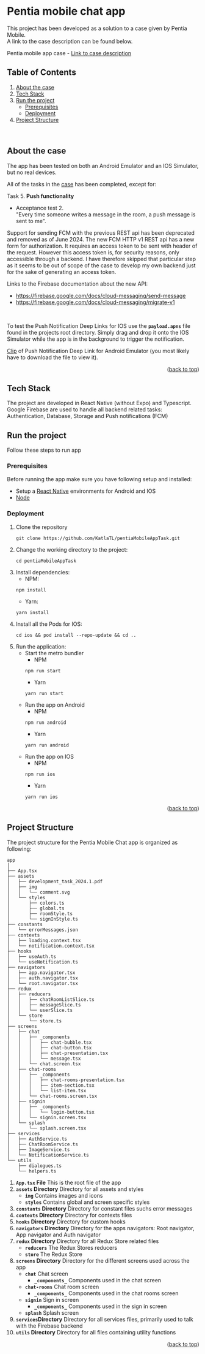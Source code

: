 
# Pentia mobile chat app
This project has been developed as a solution to a case given by Pentia Mobile. \
A link to the case description can be found below.

Pentia mobile app case - [Link to case description](app/assets/development_task_2024.1.pdf)


## Table of Contents

<ol>
    <li>
        <a href="#about-the-case">About the case</a>
    </li>
    <li>
        <a href="#tech-stack">Tech Stack</a>
    </li>
    <li>
        <a href="#run-the-project">Run the project</a>
        <ul>
            <li><a href="#prerequisites">Prerequisites</a></li>
            <li><a href="#deployment">Deployment</a></li>
        </ul>
    </li>
    <li><a href="#project-structure">Project Structure</a></li>
</ol>
<br />



## About the case
The app has been tested on both an Android Emulator and an IOS Simulator, but no real devices.

All of the tasks in the [case](app/assets/development_task_2024.1.pdf) has been completed, except for:

Task 5. **Push functionality** 
- Acceptance test 2. \
    "Every time someone writes a message in the room, a push message is sent to me". 

Support for sending FCM with the previous REST api has been deprecated and removed as of June 2024. The new FCM HTTP v1 REST api has a new form for authorization. It requires an access token to be sent with header of the request. However this access token is, for security reasons, only accessible through a backend. I have therefore skipped that particular step as it seems to be out of scope of the case to develop my own backend just for the sake of generating an access token.

Links to the Firebase documentation about the new API:
- https://firebase.google.com/docs/cloud-messaging/send-message
- https://firebase.google.com/docs/cloud-messaging/migrate-v1

<br />

To test the Push Notification Deep Links for IOS use the **`payload.apns`** file found in the projects root directory. Simply drag and drop it onto the IOS Simulator while the app is in the background to trigger the notification.

[Clip](app/assets/Push%20Notification%20test%20Android%20Emulator.mov) of Push Notification Deep Link for Android Emulator (you most likely have to download the file to view it).

<p align="right">(<a href="#pentia-mobile-chat-app">back to top</a>)</p>


## Tech Stack
The project are developed in React Native (without Expo) and Typescript. \
Google Firebase are used to handle all backend related tasks: Authentication, Database, Storage and Push notifications (FCM)

## Run the project
Follow these steps to run app

### Prerequisites
Before running the app make sure you have following setup and installed:
- Setup a [React Native](https://reactnative.dev/docs/0.74/set-up-your-environment) environments for Android and IOS
- [Node](https://nodejs.org/en)


### Deployment
1. Clone the repository
    ```
    git clone https://github.com/KatlaTL/pentiaMobileAppTask.git
    ```
2. Change the working directory to the project:
    ```
    cd pentiaMobileAppTask
    ```
3. Install dependencies:
    * NPM:
    ```
    npm install
    ```
    * Yarn:
    ```
    yarn install
    ```
4.  Install all the Pods for IOS:
    ```
    cd ios && pod install --repo-update && cd ..
    ```
5. Run the application:
    - Start the metro bundler
        * NPM
        ```
        npm run start
        ```
        * Yarn
        ```
        yarn run start
        ````
    - Run the app on Android
        * NPM
        ```
        npm run android
        ```
        * Yarn
        ```
        yarn run android
        ````
    - Run the app on IOS
        * NPM
        ```
        npm run ios
        ```
        * Yarn
        ```
        yarn run ios
        ````

<p align="right">(<a href="#pentia-mobile-chat-app">back to top</a>)</p>

## Project Structure
The project structure for the Pentia Mobile Chat app is organized as following:
```
app
│
├── App.tsx
├── assets
│   ├── development_task_2024.1.pdf
│   ├── img
│   │   └── comment.svg
│   └── styles
│       ├── colors.ts
│       ├── global.ts
│       ├── roomStyle.ts
│       └── signInStyle.ts
├── constants
│   └── errorMessages.json
├── contexts
│   ├── loading.context.tsx
│   └── notification.context.tsx
├── hooks
│   ├── useAuth.ts
│   └── useNotification.ts
├── navigators
│   ├── app.navigator.tsx
│   ├── auth.navigator.tsx
│   └── root.navigator.tsx
├── redux
│   ├── reducers
│   │   ├── chatRoomListSlice.ts
│   │   ├── messageSlice.ts
│   │   └── userSlice.ts
│   └── store
│       └── store.ts
├── screens
│   ├── chat
│   │   ├── _components
│   │   │   ├── chat-bubble.tsx
│   │   │   ├── chat-button.tsx
│   │   │   ├── chat-presentation.tsx
│   │   │   └── message.tsx
│   │   └── chat.screen.tsx
│   ├── chat-rooms
│   │   ├── _components
│   │   │   ├── chat-rooms-presentation.tsx
│   │   │   ├── item-section.tsx
│   │   │   └── list-item.tsx
│   │   └── chat-rooms.screen.tsx
│   ├── signin
│   │   ├── _components
│   │   │   └── login-button.tsx
│   │   └── signin.screen.tsx
│   └── splash
│       └── splash.screen.tsx
├── services
│   ├── AuthService.ts
│   ├── ChatRoomService.ts
│   ├── ImageService.ts
│   └── NotificationService.ts
└── utils
    ├── dialogues.ts
    └── helpers.ts
```

1. **`App.tsx` File**
    This is the root file of the app
2. **`assets` Directory**
    Directory for all assets and styles
    - **`img`** Contains images and icons
    - **`styles`** Contains global and screen specific styles
2. **`constants` Directory**
    Directory for constant files suchs error messages
3. **`contexts` Directory**
    Directory for contexts files
4. **`hooks` Directory**
    Directory for custom hooks
5. **`navigators` Directory**
    Directory for the apps navigators: Root navigator, App navigator and Auth navigator
6. **`redux` Directory**
    Directory for all Redux Store related files
    - **`reducers`** The Redux Stores reducers
    - **`store`** The Redux Store
7. **`screens` Directory**
    Directory for the different screens used across the app
    - **`chat`** Chat screen
        - **`_components_`** Components used in the chat screen
    - **`chat-rooms`** Chat room screen
        - **`_components_`** Components used in the chat rooms screen
    - **`signin`** Sign in screen
        - **`_components_`** Components used in the sign in screen
    - **`splash`** Splash screen
8. **`services`Directory**
    Directory for all services files, primarily used to talk with the Firebase backend
9. **`utils` Directory**
    Directory for all files containing utility functions

<p align="right">(<a href="#pentia-mobile-chat-app">back to top</a>)</p>
